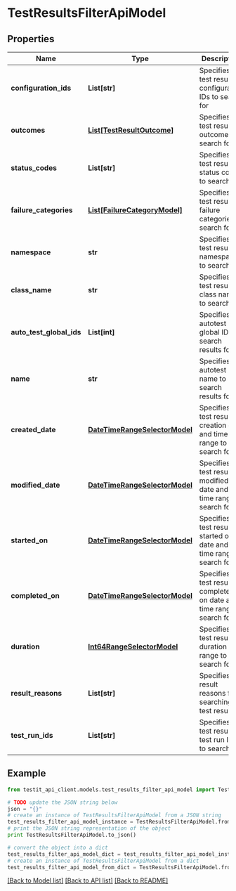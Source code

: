 # TestResultsFilterApiModel


## Properties
Name | Type | Description | Notes
------------ | ------------- | ------------- | -------------
**configuration_ids** | **List[str]** | Specifies a test result configuration IDs to search for | [optional] 
**outcomes** | [**List[TestResultOutcome]**](TestResultOutcome.md) | Specifies a test result outcomes to search for | [optional] 
**status_codes** | **List[str]** | Specifies a test result status codes to search for | [optional] 
**failure_categories** | [**List[FailureCategoryModel]**](FailureCategoryModel.md) | Specifies a test result failure categories to search for | [optional] 
**namespace** | **str** | Specifies a test result namespace to search for | [optional] 
**class_name** | **str** | Specifies a test result class name to search for | [optional] 
**auto_test_global_ids** | **List[int]** | Specifies an autotest global IDs to search results for | [optional] 
**name** | **str** | Specifies an autotest name to search results for | [optional] 
**created_date** | [**DateTimeRangeSelectorModel**](DateTimeRangeSelectorModel.md) | Specifies a test result creation date and time range to search for | [optional] 
**modified_date** | [**DateTimeRangeSelectorModel**](DateTimeRangeSelectorModel.md) | Specifies a test result modified date and time range to search for | [optional] 
**started_on** | [**DateTimeRangeSelectorModel**](DateTimeRangeSelectorModel.md) | Specifies a test result started on date and time range to search for | [optional] 
**completed_on** | [**DateTimeRangeSelectorModel**](DateTimeRangeSelectorModel.md) | Specifies a test result completed on date and time range to search for | [optional] 
**duration** | [**Int64RangeSelectorModel**](Int64RangeSelectorModel.md) | Specifies a test result duration range to search for | [optional] 
**result_reasons** | **List[str]** | Specifies result reasons for searching test results | [optional] 
**test_run_ids** | **List[str]** | Specifies a test result test run IDs to search for | [optional] 

## Example

```python
from testit_api_client.models.test_results_filter_api_model import TestResultsFilterApiModel

# TODO update the JSON string below
json = "{}"
# create an instance of TestResultsFilterApiModel from a JSON string
test_results_filter_api_model_instance = TestResultsFilterApiModel.from_json(json)
# print the JSON string representation of the object
print TestResultsFilterApiModel.to_json()

# convert the object into a dict
test_results_filter_api_model_dict = test_results_filter_api_model_instance.to_dict()
# create an instance of TestResultsFilterApiModel from a dict
test_results_filter_api_model_from_dict = TestResultsFilterApiModel.from_dict(test_results_filter_api_model_dict)
```
[[Back to Model list]](../README.md#documentation-for-models) [[Back to API list]](../README.md#documentation-for-api-endpoints) [[Back to README]](../README.md)


